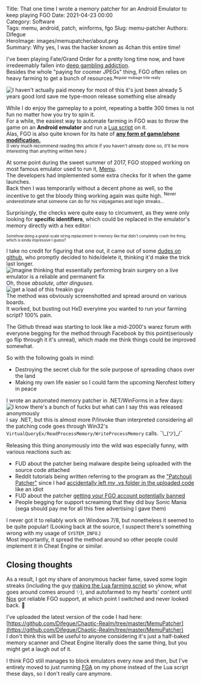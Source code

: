 Title: That one time I wrote a memory patcher for an Android Emulator to keep playing FGO
Date: 2021-04-23 00:00  
Category: Software  
Tags: memu, android, patch, winforms, fgo
Slug: memu-patcher
Authors: Difegue  
HeroImage: images/memupatcher/about.png  
Summary: Why yes, I was the hacker known as 4chan this entire time!

I've been playing Fate/Grand Order for a pretty long time now, and have irredeemably fallen into [deep gambling addiction](https://twitter.com/Difegue/status/1289636218578378752).  
Besides the whole "paying for coomer JPEGs" thing, FGO often relies on heavy farming to get a bunch of resources.<sup><sub>Regular mobage trite really</sup></sub>  

![I haven't actually paid money for most of this it's just been already 5 years good lord save me type-moon release something else already]({static}/images/memupatcher/fgo.jpg)

While I do enjoy the gameplay to a point, repeating a battle 300 times is not fun no matter how you try to spin it.  
For a while, the easiest way to automate farming in FGO was to throw the game on an **Android emulator** and run a [Lua script](https://github.com/29988122/Fate-Grand-Order_Lua) on it.  
Alas, FGO is also quite known for its hate of **[any form of game/phone modification.](https://topjohnwu.medium.com/from-anime-game-to-android-system-security-vulnerability-9b955a182f20)**  
<sup>(I very much recommend reading this article if you haven't already done so, it'll be more interesting than anything written here.)</sup>  

At some point during the sweet summer of 2017, FGO stopped working on most famous emulator used to run it, [Memu](https://www.memuplay.com).  
The developers had implemented some extra checks for it when the game launches.  
Back then I was temporarily without a decent phone as well, so the incentive to get the bloody thing working again was quite high. <sup>Never underestimate what someone can do for his vidyagames and login streaks...</sup>  

Surprisingly, the checks were quite easy to circumvent, as they were only looking for **specific identifiers**, which could be replaced in the emulator's memory directly with a hex editor:  
<script src="https://emgithub.com/embed.js?target=https%3A%2F%2Fgithub.com%2FDifegue%2FChaotic-Realm%2Fblob%2Fmaster%2FMemuPatcher%2FUnlimitedMemuWorks%2FForm1.cs%23L20-L24&style=github&showBorder=on&showLineNumbers=on&showFileMeta=on&showCopy=on"></script>  <sub><sup>Somehow doing a grand-scale string replacement in-memory like that didn't completely crash the thing, which is kinda impressive I guess?</sub></sup>  

I take no credit for figuring that one out, it came out of some [dudes on github](https://github.com/wDCat/ANRC/issues/98), who promptly decided to hide/delete it, thinking it'd make the trick last longer.  
![Imagine thinking that essentially performing brain surgery on a live emulator is a reliable and permanent fix]({static}/images/memupatcher/sikritclub.png)  
Oh, those _absolute, utter dinguses._  
![get a load of this freakin guy]({static}/images/memupatcher/lmao.gif)  
The method was obviously screenshotted and spread around on various boards.  
It worked, but busting out HxD everyime you wanted to run your farming script? 100% pain.  

The Github thread was starting to look like a mid-2000's warez forum with everyone begging for the method through Facebook by this point(seriously go flip through it it's unreal), which made me think things could be improved somewhat.  

So with the following goals in mind:  

* Destroying the secret club for the sole purpose of spreading chaos over the land  
* Making my own life easier so I could farm the upcoming Nerofest lottery in peace  

I wrote an automated memory patcher in .NET/WinForms in a few days:  
![I know there's a bunch of fucks but what can I say this was released anonymously]({static}/images/memupatcher/patcher.png)  
I say .NET, but this is almost more P/Invoke than interpreted considering all the patching code goes through Win32's `VirtualQueryEx/ReadProcessMemory/WriteProcessMemory` calls. ¯\\\_(ツ)_/¯  

Releasing this thing anonymously into the wild was especially funny, with various reactions such as:

* FUD about the patcher being malware despite being uploaded with the source code attached  
* Reddit tutorials being written referring to the program as the ["Patchouli Patcher"](https://www.reddit.com/r/grandorder/comments/6wi08i/episode_xiii_doom_or_be_doomed/dm89feh/) since I had [accidentally left my .vs folder in the uploaded code]({static}/images/memupatcher/suofile.png) like an idiot
* FUD about the patcher [getting your FGO account potentially banned](https://pastebin.com/U7qb6Jbh)  
* People begging for support screaming that they did buy Sonic Mania (sega should pay me for all this free advertising I gave them)

I never got it to reliably work on Windows 7/8, but nonetheless it seemed to be quite popular! (Looking back at the source, I suspect there's something wrong with my usage of `SYSTEM_INFO`.)  
Most importantly, it spread the method around so other people could implement it in Cheat Engine or similar.  

## Closing thoughts

As a result, I got my share of anonymous hacker fame, saved some login streaks (including the guy [making the Lua farming script](https://github.com/wDCat/ANRC/issues/110) so yknow, what goes around comes around ✨), and autofarmed to my hearts' content until [Nox](https://www.bignox.com/) got reliable FGO support, at which point I switched and never looked back. 👏  

I've uploaded the latest version of the code I had here: [https://github.com/Difegue/Chaotic-Realm/tree/master/MemuPatcher](https://github.com/Difegue/Chaotic-Realm/tree/master/MemuPatcher)  
I don't think this will be useful to anyone considering it's just a half-baked memory scanner and Cheat Engine literally does the same thing, but you might get a laugh out of it.  

I think FGO still manages to block emulators every now and then, but I've entirely moved to just running [FGA](https://github.com/Fate-Grand-Automata/FGA) on my phone instead of the Lua script these days, so I don't really care anymore.  
